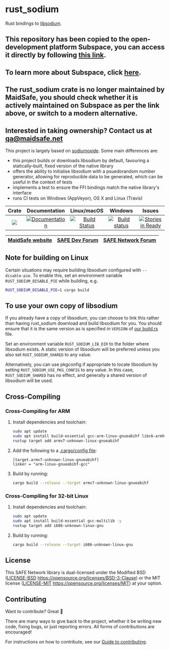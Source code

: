 # rust_sodium

Rust bindings to [libsodium](https://github.com/jedisct1/libsodium).

## This repository has been copied to the open-development platform Subspace, you can access it directly by following [this link](https://app.dev.subspace.net/gitlab/subspace-open-development/rust_sodium).

## To learn more about Subspace, click [here](https://docs.subspace.net/).

## The rust_sodium crate is no longer maintained by MaidSafe, you should check whether it is actively maintained on Subspace as per the link above, or switch to a modern alternative.

## Interested in taking ownership? Contact us at qa@maidsafe.net



This project is largely based on [sodiumoxide](https://github.com/dnaq/sodiumoxide).  Some main
differences are:

* this project builds or downloads libsodium by default, favouring a statically-built, fixed version
  of the native library
* offers the ability to initialise libsodium with a psuedorandom number generator, allowing for
  reproducible data to be generated, which can be useful in the context of tests
* implements a test to ensure the FFI bindings match the native library's interface
* runs CI tests on Windows (AppVeyor), OS X and Linux (Travis)

|Crate|Documentation|Linux/macOS|Windows|Issues|
|:---:|:-----------:|:--------:|:-----:|:----:|
|[![](http://meritbadge.herokuapp.com/rust_sodium)](https://crates.io/crates/rust_sodium)|[![Documentation](https://docs.rs/rust_sodium/badge.svg)](https://docs.rs/rust_sodium)|[![Build Status](https://travis-ci.com/maidsafe/rust_sodium.svg?branch=master)](https://travis-ci.com/maidsafe/rust_sodium)|[![Build status](https://ci.appveyor.com/api/projects/status/kkgtqnx263xgk0c3/branch/master?svg=true)](https://ci.appveyor.com/project/MaidSafe-QA/rust-sodium/branch/master)|[![Stories in Ready](https://badge.waffle.io/maidsafe/rust_sodium.png?label=ready&title=Ready)](https://waffle.io/maidsafe/rust_sodium)|

| [MaidSafe website](https://maidsafe.net) | [SAFE Dev Forum](https://forum.safedev.org) | [SAFE Network Forum](https://safenetforum.org) |
|:----------------------------------------:|:-------------------------------------------:|:----------------------------------------------:|

## Note for building on Linux

Certain situations may require building libsodium configured with `--disable-pie`.  To enable this,
set an environment variable `RUST_SODIUM_DISABLE_PIE` while building, e.g.

```sh
RUST_SODIUM_DISABLE_PIE=1 cargo build
```

## To use your own copy of libsodium

If you already have a copy of libsodium, you can choose to link this rather than having rust_sodium
download and build libsodium for you.  You should ensure that it is the same version as is specified
in `VERSION` of
[our build.rs](https://github.com/maidsafe/rust_sodium/blob/master/rust_sodium-sys/build.rs) file.

Set an environment variable `RUST_SODIUM_LIB_DIR` to the folder where libsodium exists.  A static
version of libsodium will be preferred unless you also set `RUST_SODIUM_SHARED` to any value.

Alternatively, you can use pkgconfig if appropriate to locate libsodium by setting
`RUST_SODIUM_USE_PKG_CONFIG` to any value.  In this case, `RUST_SODIUM_SHARED` has no effect, and
generally a shared version of libsodium will be used.

## Cross-Compiling

### Cross-Compiling for ARM

1. Install dependencies and toolchain:

   ```sh
   sudo apt update
   sudo apt install build-essential gcc-arm-linux-gnueabihf libc6-armhf-cross libc6-dev-armhf-cross -y
   rustup target add armv7-unknown-linux-gnueabihf
   ```

1. Add the following to a [.cargo/config file](http://doc.crates.io/config.html):

   ```
   [target.armv7-unknown-linux-gnueabihf]
   linker = "arm-linux-gnueabihf-gcc"
   ```

1. Build by running:

   ```sh
   cargo build --release --target armv7-unknown-linux-gnueabihf
   ```

### Cross-Compiling for 32-bit Linux

1. Install dependencies and toolchain:

   ```sh
   sudo apt update
   sudo apt install build-essential gcc-multilib -y
   rustup target add i686-unknown-linux-gnu
   ```

1. Build by running:

   ```sh
   cargo build --release --target i686-unknown-linux-gnu
   ```

## License

This SAFE Network library is dual-licensed under the Modified BSD ([LICENSE-BSD](LICENSE-BSD) https://opensource.org/licenses/BSD-3-Clause) or the MIT license ([LICENSE-MIT](LICENSE-MIT) https://opensource.org/licenses/MIT) at your option.

## Contributing

Want to contribute? Great :tada:

There are many ways to give back to the project, whether it be writing new code, fixing bugs, or just reporting errors. All forms of contributions are encouraged!

For instructions on how to contribute, see our [Guide to contributing](https://github.com/maidsafe/QA/blob/master/CONTRIBUTING.md).
